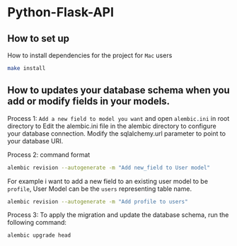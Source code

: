 # Python-Flask-API


## How to set up
How to install dependencies for the project for `Mac` users

```bash
make install
```

## How to updates your database schema when you add or modify fields in your models.

Process 1: `Add a new field to model you want` and open  `alembic.ini` in root directory to Edit the alembic.ini file in the alembic directory to configure your database connection. Modify the sqlalchemy.url parameter to point to your database URI.

Process 2: command format

```bash
alembic revision --autogenerate -m "Add new_field to User model"
```

For example i want to add a new field to an existing user model to be `profile`, User Model can be the `users` representing table name.

```bash
alembic revision --autogenerate -m "Add profile to users"
```

Process 3: To apply the migration and update the database schema, run the following command:

```bash
alembic upgrade head
```


